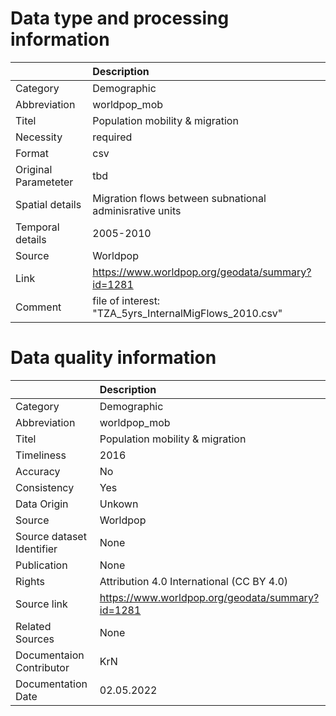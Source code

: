 # Data type and processing information 
|                      | Description                                             |
|:---------------------|:--------------------------------------------------------|
| Category             | Demographic                                             |
| Abbreviation         | worldpop_mob                                            |
| Titel                | Population mobility & migration                         |
| Necessity            | required                                                |
| Format               | csv                                                     |
| Original Parameteter | tbd                                                     |
| Spatial details      | Migration flows between subnational adminisrative units |
| Temporal details     | 2005-2010                                               |
| Source               | Worldpop                                                |
| Link                 | https://www.worldpop.org/geodata/summary?id=1281        |
| Comment              | file of interest: "TZA_5yrs_InternalMigFlows_2010.csv"  |
# Data quality information 
|                           | Description                                      |
|:--------------------------|:-------------------------------------------------|
| Category                  | Demographic                                      |
| Abbreviation              | worldpop_mob                                     |
| Titel                     | Population mobility & migration                  |
| Timeliness                | 2016                                             |
| Accuracy                  | No                                               |
| Consistency               | Yes                                              |
| Data Origin               | Unkown                                           |
| Source                    | Worldpop                                         |
| Source dataset Identifier | None                                             |
| Publication               | None                                             |
| Rights                    | Attribution 4.0 International (CC BY 4.0)        |
| Source link               | https://www.worldpop.org/geodata/summary?id=1281 |
| Related Sources           | None                                             |
| Documentaion Contributor  | KrN                                              |
| Documentation Date        | 02.05.2022                                       |